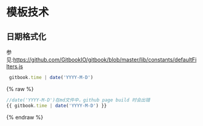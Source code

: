 # 模板技术

## 日期格式化

参见:https://github.com/GitbookIO/gitbook/blob/master/lib/constants/defaultFilters.js

```js
 gitbook.time | date('YYYY-M-D') 
```

{% raw %}

```js
//date('YYYY-M-D')在md文件中，github page build 时会出错
{{ gitbook.time | date('YYYY-M-D') }}
```

{% endraw %}
